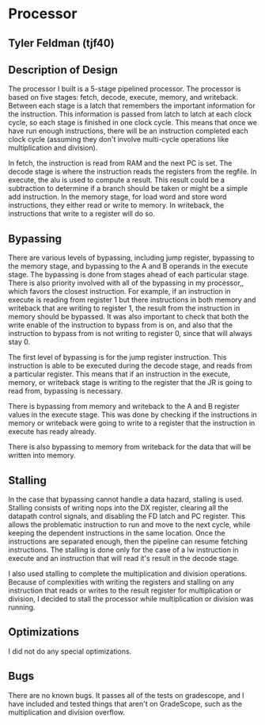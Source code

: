 # Processor
## Tyler Feldman (tjf40)

## Description of Design
The processor I built is a 5-stage pipelined processor. The processor is based on five stages: fetch, decode, execute, memory, and writeback. Between each stage is a latch that remembers the important information for the instruction. This information is passed from latch to latch at each clock cycle, so each stage is finished in one clock cycle. This means that once we have run enough instructions, there will be an instruction completed each clock cycle (assuming they don't involve multi-cycle operations like multiplication and division). 

In fetch, the instruction is read from RAM and the next PC is set. The decode stage is where the instruction reads the registers from the regfile. In execute, the alu is used to compute a result. This result could be a subtraction to determine if a branch should be taken or might be a simple add instruction. In the memory stage, for load word and store word instructions, they either read or write to memory. In writeback, the instructions that write to a register will do so.

## Bypassing
There are various levels of bypassing, including jump register, bypassing to the memory stage, and bypassing to the A and B operands in the execute stage. The bypassing is done from stages ahead of each particular stage. There is also priority involved with all of the bypassing in my processor,, which favors the closest instruction. For example, if an instruction in execute is reading from register 1 but there instructions in both memory and writeback that are writing to register 1, the result from the instruction in memory should be bypassed. It was also important to check that both the write enable of the instruction to bypass from is on, and also that the instruction to bypass from is not writing to register 0, since that will always stay 0.

The first level of bypassing is for the jump register instruction. This instruction is able to be executed during the decode stage, and reads from a particular register. This means that if an instruction in the execute, memory, or writeback stage is writing to the register that the JR is going to read from, bypassing is necessary.

There is bypassing from memory and writeback to the A and B register values in the execute stage. This was done by checking if the instructions in memory or writeback were going to write to a register that the instruction in execute has ready already. 

There is also bypassing to memory from writeback for the data that will be written into memory.

## Stalling
In the case that bypassing cannot handle a data hazard, stalling is used. Stalling consists of writing nops into the DX register, clearing all the datapath control signals, and disabling the FD latch and PC register. This allows the problematic instruction to run and move to the next cycle, while keeping the dependent instructions in the same location. Once the instructions are separated enough, then the pipeline can resume fetching instructions. The stalling is done only for the case of a lw instruction in execute and an instruction that will read it's result in the decode stage.

I also used stalling to complete the multiplication and division operations. Because of complexities with writing the registers and stalling on any instruction that reads or writes to the result register for multiplication or division, I decided to stall the processor while multiplication or division was running.

## Optimizations
I did not do any special optimizations.

## Bugs
There are no known bugs. It passes all of the tests on gradescope, and I have included and tested things that aren't on GradeScope, such as the multiplication and division overflow. 
